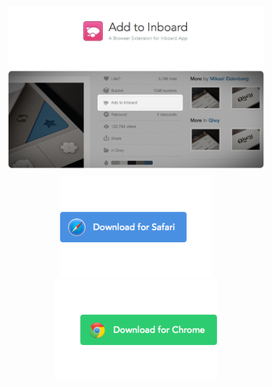 ![readme.jpg](readme.jpg)

<p align="center">
    <a href="https://github.com/RayPS/Add-to-Inboard/blob/master/Add%20to%20Inboard.safariextz?raw=true" style="display: inline-block">
       <img src="safari.png" alt="Download for Safari">
    </a>
        <a href="https://github.com/RayPS/Add-to-Inboard/blob/master/Add%20to%20Inboard.crx?raw=true" style="display: inline-block">
       <img src="chrome.png" alt="Download for Chrome">
    </a>
</p>
